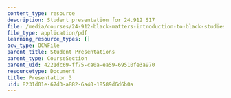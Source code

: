 ```yaml
---
content_type: resource
description: Student presentation for 24.912 S17
file: /media/courses/24-912-black-matters-introduction-to-black-studies-spring-2017/8231d01e67d3a8826a4018589d6d6b0a_MIT24_912S17_presentation_3.pdf
file_type: application/pdf
learning_resource_types: []
ocw_type: OCWFile
parent_title: Student Presentations
parent_type: CourseSection
parent_uid: 4221dc69-ff75-ca0a-ea59-69510fe3a970
resourcetype: Document
title: Presentation 3
uid: 8231d01e-67d3-a882-6a40-18589d6d6b0a
---
```

